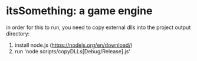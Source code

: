 # itsSomething: a game engine

in order for this to run, you need to copy external dlls into the project output directory: 
  1. install node.js (https://nodejs.org/en/download/)
  2. run 'node scripts/copyDLLs[Debug/Release].js'  
